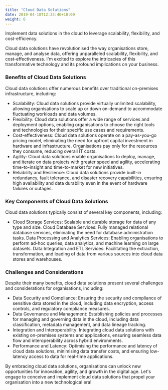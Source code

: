 ```yaml
---
title: "Cloud Data Solutions"
date: 2019-04-18T12:33:46+10:00
weight: 6
---
```


Implement data solutions in the cloud to leverage scalability, flexibility, and cost-efficiency.

Cloud data solutions have revolutionised the way organisations store, manage, and analyse data, offering unparalleled scalability, flexibility, and cost-effectiveness. I'm excited to explore the intricacies of this transformative technology and its profound implications on your business.

### Benefits of Cloud Data Solutions
Cloud data solutions offer numerous benefits over traditional on-premises infrastructure, including:
- Scalability: Cloud data solutions provide virtually unlimited scalability, allowing organisations to scale up or down on-demand to accommodate fluctuating workloads and data volumes.
- Flexibility: Cloud data solutions offer a wide range of services and deployment options, enabling organisations to choose the right tools and technologies for their specific use cases and requirements.
- Cost-effectiveness: Cloud data solutions operate on a pay-as-you-go pricing model, eliminating the need for upfront capital investment in hardware and infrastructure. Organisations pay only for the resources they consume, reducing overall IT costs.
- Agility: Cloud data solutions enable organisations to deploy, manage, and iterate on data projects with greater speed and agility, accelerating time-to-insight and time-to-market for new initiatives.
- Reliability and Resilience: Cloud data solutions provide built-in redundancy, fault tolerance, and disaster recovery capabilities, ensuring high availability and data durability even in the event of hardware failures or outages.

### Key Components of Cloud Data Solutions
Cloud data solutions typically consist of several key components, including:
- Cloud Storage Services: Scalable and durable storage for data of any type and size.
Cloud Database Services: Fully managed relational database services, eliminating the need for database administration tasks.
Data Processing and Analytics Services: Enabling organisations to perform ad-hoc queries, data analytics, and machine learning on large datasets.
Data Integration and ETL Services: Facilitating the extraction, transformation, and loading of data from various sources into cloud data stores and warehouses.

### Challenges and Considerations
Despite their many benefits, cloud data solutions present several challenges and considerations for organisations, including:
- Data Security and Compliance: Ensuring the security and compliance of sensitive data stored in the cloud, including data encryption, access controls, and regulatory compliance measures.
- Data Governance and Management: Establishing policies and processes for managing and governing data in the cloud, including data classification, metadata management, and data lineage tracking.
- Integration and Interoperability: Integrating cloud data solutions with existing on-premises systems and applications, ensuring seamless data flow and interoperability across hybrid environments.
- Performance and Latency: Optimising the performance and latency of cloud data solutions, minimising data transfer costs, and ensuring low-latency access to data for real-time applications.

By embracing cloud data solutions, organisations can unlock new opportunities for innovation, agility, and growth in the digital age. Let's engage to conceive and implement cloud data solutions that propel your organisation into a new technological era!
